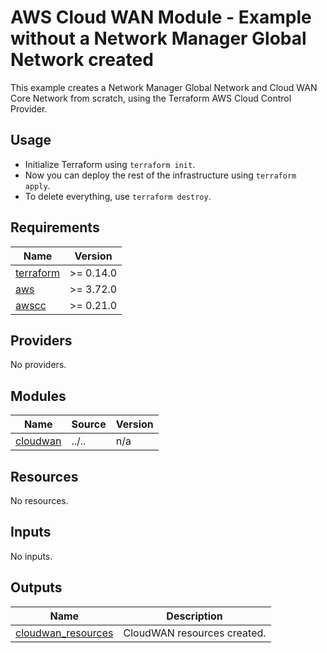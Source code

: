 <!-- BEGIN_TF_DOCS -->
# AWS Cloud WAN Module - Example without a Network Manager Global Network created

This example creates a Network Manager Global Network and Cloud WAN Core Network from scratch, using the Terraform AWS Cloud Control Provider.

## Usage

- Initialize Terraform using `terraform init`.
- Now you can deploy the rest of the infrastructure using `terraform apply`.
- To delete everything, use `terraform destroy`.

## Requirements

| Name | Version |
|------|---------|
| <a name="requirement_terraform"></a> [terraform](#requirement\_terraform) | >= 0.14.0 |
| <a name="requirement_aws"></a> [aws](#requirement\_aws) | >= 3.72.0 |
| <a name="requirement_awscc"></a> [awscc](#requirement\_awscc) | >= 0.21.0 |

## Providers

No providers.

## Modules

| Name | Source | Version |
|------|--------|---------|
| <a name="module_cloudwan"></a> [cloudwan](#module\_cloudwan) | ../.. | n/a |

## Resources

No resources.

## Inputs

No inputs.

## Outputs

| Name | Description |
|------|-------------|
| <a name="output_cloudwan_resources"></a> [cloudwan\_resources](#output\_cloudwan\_resources) | CloudWAN resources created. |
<!-- END_TF_DOCS -->